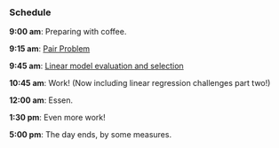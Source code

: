 ### Schedule

**9:00 am**: Preparing with coffee.

**9:15 am**: [Pair Problem](pair.md)

**9:45 am**: [Linear model evaluation and selection](Evaluation_and_Model_Selection_1.pdf)

**10:45 am**: Work! (Now including linear regression challenges part two!)

**12:00 am**: Essen.

**1:30 pm**: Even more work!

**5:00 pm**: The day ends, by some measures.
